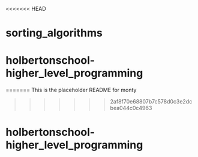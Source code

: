 <<<<<<< HEAD
# sorting_algorithms
# holbertonschool-higher_level_programming
=======
This is the placeholder README for monty
>>>>>>> 2af8f70e68807b7c578d0c3e2dcbea044c0c4963
# holbertonschool-higher_level_programming
